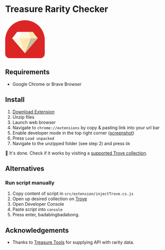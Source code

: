# Treasure Rarity Checker

![](images/icon128.png)

## Requirements
- Google Chrome or Brave Browser

## Install
1. [Download Extension](https://github.com/goldendilemma/treasure-rarity-extension/archive/refs/heads/main.zip)
2. Unzip files
3. Launch web browser
4. Navigate to `chrome://extensions` by copy & pasting link into your url bar
5. Enable developer mode in the top right corner ([screenshot](docs/images/enable-developer-mode.png))
6. Press `Load unpacked`
7. Navigate to the unzipped folder (see step 2) and press `Ok`

🎉 It's done. Check if it works by visiting a [supported Trove collection](https://trove.treasure.lol/collection/smol-brains). 

## Alternatives

### Run script manually

1. Copy content of script in `src/extension/injectTrove.cs.js`
2. Open up desired collection on [Trove](https://trove.treasure.lol/)
3. Open Developer Console
4. Paste script into `console`
5. Press enter, badabingbadabong.

## Acknowledgements
- Thanks to [Treasure Tools](https://treasure.tools/) for supplying API with rarity data.